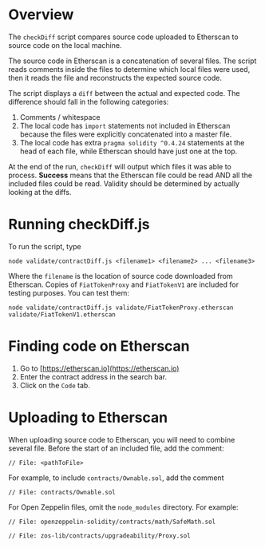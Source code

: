 # Overview
The `checkDiff` script compares source code uploaded to Etherscan to source
code on the local machine.

The source code in Etherscan is a concatenation of several files.  The script reads
comments inside the files to determine which local files were used, then it reads the
file and reconstructs the expected source code.

The script displays a `diff` between the actual and expected code.  The difference
should fall in the following categories:

1. Comments / whitespace
2. The local code has `import` statements not included in Etherscan because the files were 
explicitly concatenated into a master file.
3. The local code has extra `pragma solidity ^0.4.24` statements at the head of each file,
while Etherscan should have just one at the top.

At the end of the run, `checkDiff` will output which files it was able to process. <b>Success</b>
means that the Etherscan file could be read AND all the included files could be read. 
Validity should be determined by actually looking at the diffs.

# Running checkDiff.js
To run the script, type

`node validate/contractDiff.js <filename1> <filename2> ... <filename3>`

Where the `filename` is the location of source code downloaded from Etherscan.
Copies of `FiatTokenProxy` and `FiatTokenV1` are included for testing purposes.
You can test them:

`node validate/contractDiff.js validate/FiatTokenProxy.etherscan validate/FiatTokenV1.etherscan`

# Finding code on Etherscan
1. Go to [https://etherscan.io](https://etherscan.io)
2. Enter the contract address in the search bar. 
3. Click on the `Code` tab.

# Uploading to Etherscan
When uploading source code to Etherscan, you will need to combine several file.
Before the start of an included file, add the comment:

`// File: <pathToFile>`

For example, to include `contracts/Ownable.sol`, add the comment

`// File: contracts/Ownable.sol`

For Open Zeppelin files, omit the `node_modules` directory.  For example:

`// File: openzeppelin-solidity/contracts/math/SafeMath.sol`

`// File: zos-lib/contracts/upgradeability/Proxy.sol`

